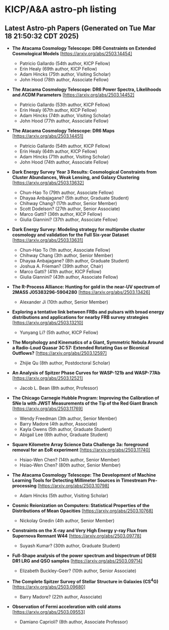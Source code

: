 # KICP/A&A astro-ph listing

## Latest Astro-ph Papers (Generated on Tue Mar 18 21:50:32 CDT 2025)

- **The Atacama Cosmology Telescope: DR6 Constraints on Extended Cosmological Models**
[https://arxiv.org/abs/2503.14454]
  + Patricio Gallardo (54th author, KICP Fellow)
  + Erin Healy (69th author, KICP Fellow)
  + Adam Hincks (75th author, Visiting Scholar)
  + John Hood (78th author, Associate Fellow)

- **The Atacama Cosmology Telescope: DR6 Power Spectra, Likelihoods and $Λ$CDM Parameters**
[https://arxiv.org/abs/2503.14452]
  + Patricio Gallardo (53th author, KICP Fellow)
  + Erin Healy (67th author, KICP Fellow)
  + Adam Hincks (74th author, Visiting Scholar)
  + John Hood (77th author, Associate Fellow)

- **The Atacama Cosmology Telescope: DR6 Maps**
[https://arxiv.org/abs/2503.14451]
  + Patricio Gallardo (54th author, KICP Fellow)
  + Erin Healy (64th author, KICP Fellow)
  + Adam Hincks (71th author, Visiting Scholar)
  + John Hood (74th author, Associate Fellow)

- **Dark Energy Survey Year 3 Results: Cosmological Constraints from Cluster Abundances, Weak Lensing, and Galaxy Clustering**
[https://arxiv.org/abs/2503.13632]
  + Chun-Hao To (79th author, Associate Fellow)
  + Dhayaa Anbajagane? (5th author, Graduate Student)
  + Chihway Chang? (17th author, Senior Member)
  + Scott Dodelson? (27th author, Senior Associate)
  + Marco Gatti? (36th author, KICP Fellow)
  + Giulia Giannini? (37th author, Associate Fellow)

- **Dark Energy Survey: Modeling strategy for multiprobe cluster cosmology and validation for the Full Six-year Dataset**
[https://arxiv.org/abs/2503.13631]
  + Chun-Hao To (1th author, Associate Fellow)
  + Chihway Chang (3th author, Senior Member)
  + Dhayaa Anbajagane? (8th author, Graduate Student)
  + Joshua A. Frieman? (39th author, Chair)
  + Marco Gatti? (41th author, KICP Fellow)
  + Giulia Giannini? (43th author, Associate Fellow)

- **The R-Process Alliance: Hunting for gold in the near-UV spectrum of 2MASS J05383296-5904280**
[https://arxiv.org/abs/2503.13426]
  + Alexander Ji (10th author, Senior Member)

- **Exploring a tentative link between FRBs and pulsars with broad energy distributions and applications for nearby FRB survey strategies**
[https://arxiv.org/abs/2503.13210]
  + Yunyang Li? (5th author, KICP Fellow)

- **The Morphology and Kinematics of a Giant, Symmetric Nebula Around a Radio-Loud Quasar 3C$\,$57: Extended Rotating Gas or Biconical Outflows?**
[https://arxiv.org/abs/2503.12597]
  + Zhijie Qu (8th author, Postdoctoral Scholar)

- **An Analysis of Spitzer Phase Curves for WASP-121b and WASP-77Ab**
[https://arxiv.org/abs/2503.12521]
  + Jacob L. Bean (8th author, Professor)

- **The Chicago Carnegie Hubble Program: Improving the Calibration of SNe Ia with JWST Measurements of the Tip of the Red Giant Branch**
[https://arxiv.org/abs/2503.11769]
  + Wendy Freedman (3th author, Senior Member)
  + Barry Madore (4th author, Associate)
  + Kayla Owens (5th author, Graduate Student)
  + Abigail Lee (6th author, Graduate Student)

- **Square Kilometre Array Science Data Challenge 3a: foreground removal for an EoR experiment**
[https://arxiv.org/abs/2503.11740]
  + Hsiao-Wen Chen? (14th author, Senior Member)
  + Hsiao-Wen Chen? (80th author, Senior Member)

- **The Atacama Cosmology Telescope: The Development of Machine Learning Tools for Detecting Millimeter Sources in Timestream Pre-processing**
[https://arxiv.org/abs/2503.10798]
  + Adam Hincks (5th author, Visiting Scholar)

- **Cosmic Reionization on Computers: Statistical Properties of the Distributions of Mean Opacities**
[https://arxiv.org/abs/2503.10768]
  + Nickolay Gnedin (4th author, Senior Member)

- **Constraints on the X-ray and Very High Energy $γ$-ray Flux from Supernova Remnant W44**
[https://arxiv.org/abs/2503.09778]
  + Suyash Kumar? (30th author, Graduate Student)

- **Full-Shape analysis of the power spectrum and bispectrum of DESI DR1 LRG and QSO samples**
[https://arxiv.org/abs/2503.09714]
  + Elizabeth Buckley-Geer? (10th author, Senior Associate)

- **The Complete Spitzer Survey of Stellar Structure in Galaxies (CS$^4$G)**
[https://arxiv.org/abs/2503.09680]
  + Barry Madore? (22th author, Associate)

- **Observation of Fermi acceleration with cold atoms**
[https://arxiv.org/abs/2503.09553]
  + Damiano Caprioli? (8th author, Associate Professor)

